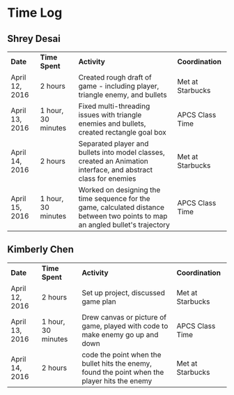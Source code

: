 # Time Log

## Shrey Desai

<table>
	<tr>
		<td><b>Date</b></td>
		<td><b>Time Spent</b></td>
		<td><b>Activity</b></td>
		<td><b>Coordination</b></td>
	</tr>
	<tr>
		<td>April 12, 2016</td>
		<td>2 hours</td>
		<td>Created rough draft of game - including player, triangle enemy, and bullets</td>
		<td>Met at Starbucks</td>
	</tr>
	<tr>
		<td>April 13, 2016</td>
		<td>1 hour, 30 minutes</td>
		<td>Fixed multi-threading issues with triangle enemies and bullets, created rectangle goal box</td>
		<td>APCS Class Time</td>
	</tr>
	<tr>
		<td>April 14, 2016</td>
		<td>2 hours</td>
		<td>Separated player and bullets into model classes, created an Animation interface, and abstract class for enemies</td>
		<td>Met at Starbucks</td>
	</tr>
	<tr>
		<td>April 15, 2016</td>
		<td>1 hour, 30 minutes</td>
		<td>Worked on designing the time sequence for the game, calculated distance between two points to map an angled bullet's trajectory</td>
		<td>APCS Class Time</td>
	</tr>
</table>

## Kimberly Chen

<table>
	<tr>
		<td><b>Date</b></td>
		<td><b>Time Spent</b></td>
		<td><b>Activity</b></td>
		<td><b>Coordination</b></td>
	</tr>
	<tr>
		<td>April 12, 2016</td>
		<td>2 hours</td>
		<td>Set up project, discussed game plan</td>
		<td>Met at Starbucks</td>
	</tr>
	<tr>
		<td>April 13, 2016</td>
		<td>1 hour, 30 minutes</td>
		<td>Drew canvas or picture of game, played with code to make enemy go up and down</td>
		<td>APCS Class Time</td>
	</tr>
	<tr>
		<td>April 14, 2016</td>
		<td>2 hours</td>
		<td>code the point when the bullet hits the enemy, found the point when the player hits the enemy</td>
		<td>Met at Starbucks</td>
	</tr>

</table>
